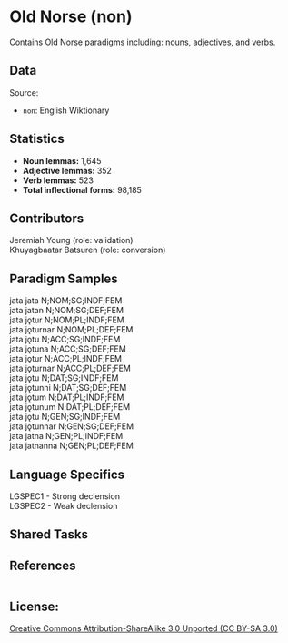 # Old Norse (non)

Contains Old Norse paradigms including: nouns, adjectives, and verbs.


## Data

Source:
- `non`: English Wiktionary

## Statistics

- **Noun lemmas:** 1,645
- **Adjective lemmas:** 352
- **Verb lemmas:** 523
- **Total inflectional forms:** 98,185

## Contributors

Jeremiah Young (role: validation) <br/>
Khuyagbaatar Batsuren (role: conversion)  

## Paradigm Samples
jata	jata	N;NOM;SG;INDF;FEM<br />
jata	jatan	N;NOM;SG;DEF;FEM<br />
jata	jǫtur	N;NOM;PL;INDF;FEM<br />
jata	jǫturnar	N;NOM;PL;DEF;FEM<br />
jata	jǫtu	N;ACC;SG;INDF;FEM<br />
jata	jǫtuna	N;ACC;SG;DEF;FEM<br />
jata	jǫtur	N;ACC;PL;INDF;FEM<br />
jata	jǫturnar	N;ACC;PL;DEF;FEM<br />
jata	jǫtu	N;DAT;SG;INDF;FEM<br />
jata	jǫtunni	N;DAT;SG;DEF;FEM<br />
jata	jǫtum	N;DAT;PL;INDF;FEM<br />
jata	jǫtunum	N;DAT;PL;DEF;FEM<br />
jata	jǫtu	N;GEN;SG;INDF;FEM<br />
jata	jǫtunnar	N;GEN;SG;DEF;FEM<br />
jata	jatna	N;GEN;PL;INDF;FEM<br />
jata	jatnanna	N;GEN;PL;DEF;FEM<br />

## Language Specifics
LGSPEC1 - Strong declension <br />
LGSPEC2 - Weak declension <br />

## Shared Tasks


## References
```

```

## License: 
 [Creative Commons Attribution-ShareAlike 3.0 Unported (CC BY-SA 3.0)](https://creativecommons.org/licenses/by-sa/3.0/)

